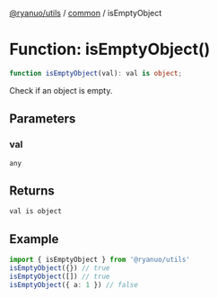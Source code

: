 [@ryanuo/utils](../../index.md) / [common](../index.md) / isEmptyObject

# Function: isEmptyObject()

```ts
function isEmptyObject(val): val is object;
```

Check if an object is empty.

## Parameters

### val

`any`

## Returns

`val is object`

## Example

```ts twoslash
import { isEmptyObject } from '@ryanuo/utils'
isEmptyObject({}) // true
isEmptyObject([]) // true
isEmptyObject({ a: 1 }) // false
```
